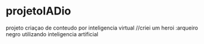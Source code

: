 # projetoIADio
projeto criaçao de conteudo por inteligencia virtual
//criei um heroi :arqueiro negro utilizando inteligencia artificial
